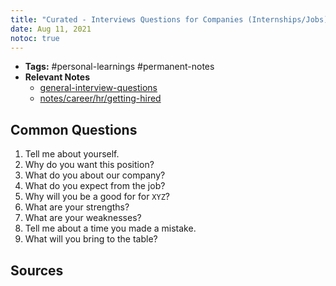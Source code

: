 ```yaml
---
title: "Curated - Interviews Questions for Companies (Internships/Jobs)"
date: Aug 11, 2021
notoc: true
---
```


- **Tags:** #personal-learnings #permanent-notes 
- **Relevant Notes**
	- [general-interview-questions](notes/skills/hr/general-interview-questions.md)
	- [notes/career/hr/getting-hired](notes/career/hr/getting-hired)


## Common Questions
1. Tell me about yourself.
2. Why do you want this position?
3. What do you about our company?
4. What do you expect from the job?
5. Why will you be a good for for `XYZ`?
6. What are your strengths?
7. What are your weaknesses?
8. Tell me about a time you made a mistake.
9. What will you bring to the table?

## Sources